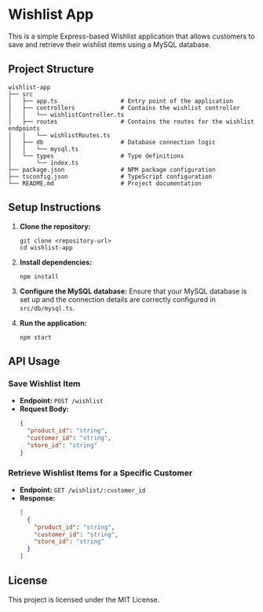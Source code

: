 # Wishlist App

This is a simple Express-based Wishlist application that allows customers to save and retrieve their wishlist items using a MySQL database.

## Project Structure

```
wishlist-app
├── src
│   ├── app.ts                  # Entry point of the application
│   ├── controllers             # Contains the wishlist controller
│   │   └── wishlistController.ts
│   ├── routes                  # Contains the routes for the wishlist endpoints
│   │   └── wishlistRoutes.ts
│   ├── db                      # Database connection logic
│   │   └── mysql.ts
│   └── types                   # Type definitions
│       └── index.ts
├── package.json                # NPM package configuration
├── tsconfig.json               # TypeScript configuration
└── README.md                   # Project documentation
```

## Setup Instructions

1. **Clone the repository:**
   ```
   git clone <repository-url>
   cd wishlist-app
   ```

2. **Install dependencies:**
   ```
   npm install
   ```

3. **Configure the MySQL database:**
   Ensure that your MySQL database is set up and the connection details are correctly configured in `src/db/mysql.ts`.

4. **Run the application:**
   ```
   npm start
   ```

## API Usage

### Save Wishlist Item

- **Endpoint:** `POST /wishlist`
- **Request Body:**
  ```json
  {
    "product_id": "string",
    "customer_id": "string",
    "store_id": "string"
  }
  ```

### Retrieve Wishlist Items for a Specific Customer

- **Endpoint:** `GET /wishlist/:customer_id`
- **Response:**
  ```json
  [
    {
      "product_id": "string",
      "customer_id": "string",
      "store_id": "string"
    }
  ]
  ```

## License

This project is licensed under the MIT License.